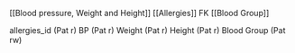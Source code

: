 [[Blood pressure, Weight and Height]]
[[Allergies]] FK
[[Blood Group]]

allergies_id (Pat r)
BP (Pat r)
Weight (Pat r)
Height (Pat r)
Blood Group (Pat rw)